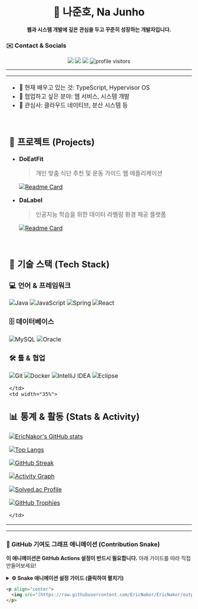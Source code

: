 <div align="center">
  
# 👋 나준호, Na Junho

**웹과 시스템 개발에 깊은 관심을 두고 꾸준히 성장하는 개발자입니다.**

</div>

### ✉️ Contact & Socials
<p align="center">
  <a href="mailto:ericna130@gmail.com"><img src="https://img.shields.io/badge/Gmail-EA4335?style=for-the-badge&logo=gmail&logoColor=white"></a>
  <a href="https://blog.eric7na.synology.me"><img src="https://img.shields.io/badge/Blog-1A1A1A?style=for-the-badge&logo=blogger&logoColor=white"></a>
  <a href="https://www.linkedin.com/in/junho-na-771005157"><img src="https://img.shields.io/badge/LinkedIn-0A66C2?style=for-the-badge&logo=linkedin&logoColor=white"></a>
  <img src="https://komarev.com/ghpvc/?username=EricNakor&label=Profile%20Visitors&color=9740e0&style=for-the-badge" alt="profile visitors"/>
</p>

---

<table width="100%">
  <tr valign="top">
    <td width="65%">
      
- 🌱 현재 배우고 있는 것: TypeScript, Hypervisor OS
- 👯 협업하고 싶은 분야: 웹 서비스, 시스템 개발
- 🤔 관심사: 클라우드 네이티브, 분산 시스템 등

<br>

## 🚀 프로젝트 (Projects)

- **DoEatFit**
    > 개인 맞춤 식단 추천 및 운동 가이드 웹 애플리케이션
    
    [![Readme Card](https://github-readme-stats.vercel.app/api/pin?username=EricNakor&repo=doeatfit_back&show_icons=true&theme=github_dark_dimmed)](https://github.com/EricNakor/doeatfit_back)

- **DaLabel**
    > 인공지능 학습을 위한 데이터 라벨링 환경 제공 플랫폼

    [![Readme Card](https://github-readme-stats.vercel.app/api/pin?username=EricNakor&repo=Dalabel&show_icons=true&theme=github_dark_dimmed)](https://github.com/EricNakor/Dalabel)

<br>

## 🔧 기술 스택 (Tech Stack)

### 💻 언어 & 프레임워크
![Java](https://img.shields.io/badge/Java-ED8B00?style=for-the-badge&logo=openjdk&logoColor=white) ![JavaScript](https://img.shields.io/badge/JavaScript-F7DF1E?style=for-the-badge&logo=javascript&logoColor=black) ![Spring](https://img.shields.io/badge/Spring-6DB33F?style=for-the-badge&logo=spring&logoColor=white) ![React](https://img.shields.io/badge/React-20232A?style=for-the-badge&logo=react&logoColor=61DAFB)

### 🗄️ 데이터베이스
![MySQL](https://img.shields.io/badge/MySQL-4479A1?style=for-the-badge&logo=mysql&logoColor=white) ![Oracle](https://img.shields.io/badge/Oracle-F80000?style=for-the-badge&logo=oracle&logoColor=white)

### 🛠️ 툴 & 협업
![Git](https://img.shields.io/badge/Git-F05032?style=for-the-badge&logo=git&logoColor=white) ![Docker](https://img.shields.io/badge/Docker-2496ED?style=for-the-badge&logo=docker&logoColor=white) ![IntelliJ IDEA](https://img.shields.io/badge/IntelliJ%20IDEA-000000?style=for-the-badge&logo=intellijidea&logoColor=white) ![Eclipse](https://img.shields.io/badge/Eclipse-2C2255?style=for-the-badge&logo=eclipseide&logoColor=white)

    </td>
    <td width="35%">

## 📊 통계 & 활동 (Stats & Activity)

<p align="center">

[![EricNakor's GitHub stats](https://github-readme-stats.vercel.app/api?username=EricNakor&show_icons=true&theme=github_dark_dimmed&rank_icon=github)](https://github.com/anuraghazra/github-readme-stats)

[![Top Langs](https://github-readme-stats.vercel.app/api/top-langs/?username=EricNakor&layout=compact&theme=github_dark_dimmed)](https://github.com/anuraghazra/github-readme-stats)

[![GitHub Streak](https://github-readme-streak-stats.herokuapp.com?user=EricNakor&theme=github-dark-dimmed&hide_border=true)](https://git.io/streak-stats)

[![Activity Graph](https://github-readme-activity-graph.vercel.app/graph?username=EricNakor&theme=github-dimmed&hide_border=true)](https://github.com/ashutosh00710/github-readme-activity-graph)

[![Solved.ac Profile](http://mazassumnida.wtf/api/v2/generate_badge?boj=ojw1996)](https://solved.ac/ojw1996/)

[![GitHub Trophies](https://github-profile-trophy.vercel.app/?username=EricNakor&theme=darkhub&margin-w=15&margin-h=15)](https://github.com/ryo-ma/github-profile-trophy)

</p>
      
    </td>
  </tr>
</table>

---

### 🐍 GitHub 기여도 그래프 애니메이션 (Contribution Snake)
**이 애니메이션은 GitHub Actions 설정이 반드시 필요합니다.** 아래 가이드를 따라 직접 만들어보세요!

<details>
<summary><b>⚙️ Snake 애니메이션 설정 가이드 (클릭하여 펼치기)</b></summary>

1.  **프로필 저장소**(`EricNakor/EricNakor`)에 `.github/workflows` 디렉토리를 생성합니다.
2.  해당 디렉토리 안에 `snake.yml` 파일을 만들고 아래 코드를 그대로 붙여넣습니다.

    ```yml
    name: Generate Snake Animation

    on:
      schedule:
        - cron: "0 0 * * *" # 매일 자정에 실행
      workflow_dispatch:

    jobs:
      build:
        runs-on: ubuntu-latest
        steps:
          - uses: actions/checkout@v3
          - uses: Platane/snk@v3
            with:
              github_user_name: ${{ github.repository_owner }}
              outputs: |
                dist/github-snake.svg
                dist/github-snake-dark.svg?palette=github-dark
            env:
              GITHUB_TOKEN: ${{ secrets.GITHUB_TOKEN }}
    ```

3.  커밋하고 Push하면 GitHub Actions가 자동으로 실행되어 애니메이션 SVG 파일이 생성됩니다.
4.  애니메이션이 보이지 않는다면, 프로필 저장소의 `Actions` 탭에서 `Generate Snake Animation` 워크플로우를 수동으로 한번 실행(`Run workflow`)해주세요.
5.  모든 준비가 끝났습니다! 이제 아래 코드를 README의 원하는 위치에 추가하면 정상적으로 표시됩니다.

</details>

```markdown
<p align="center">
  <img src="[https://raw.githubusercontent.com/EricNakor/EricNakor/output/github-snake-dark.svg](https://raw.githubusercontent.com/EricNakor/EricNakor/output/github-snake-dark.svg)" alt="snake animation">
</p>
